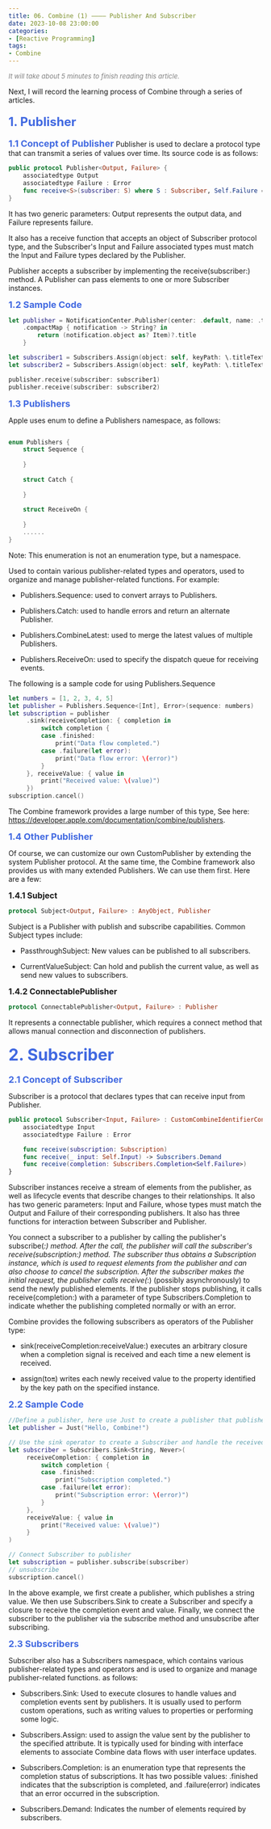 ```yaml
---
title: 06. Combine (1) ———— Publisher And Subscriber
date: 2023-10-08 23:00:00
categories: 
- [Reactive Programming]
tags:
- Combine
---
```


<font color=gray size=2>*It will take about 5 minutes to finish reading this article.*</font>

Next, I will record the learning process of Combine through a series of articles.

#### <font size=5 color=#4169E1>1. Publisher</font> 

<font size=4 color=#4169E1>**1.1 Concept of Publisher**</font>
Publisher is used to declare a protocol type that can transmit a series of values over time. Its source code is as follows:

```Swift
public protocol Publisher<Output, Failure> {
    associatedtype Output
    associatedtype Failure : Error
    func receive<S>(subscriber: S) where S : Subscriber, Self.Failure == S.Failure, Self.Output == S.Input
}
```
It has two generic parameters: Output represents the output data, and Failure represents failure.

It also has a receive function that accepts an object of Subscriber protocol type, and the Subscriber's Input and Failure associated types must match the Input and Failure types declared by the Publisher.

Publisher accepts a subscriber by implementing the receive(subscriber:) method. A Publisher can pass elements to one or more Subscriber instances.

<font size=4 color=#4169E1>**1.2 Sample Code**</font>

```Swift
let publisher = NotificationCenter.Publisher(center: .default, name: .titleData)
    .compactMap { notification -> String? in
        return (notification.object as? Item)?.title
    }

let subscriber1 = Subscribers.Assign(object: self, keyPath: \.titleText1)
let subscriber2 = Subscribers.Assign(object: self, keyPath: \.titleText2)

publisher.receive(subscriber: subscriber1)
publisher.receive(subscriber: subscriber2)
```

<font size=4 color=#4169E1>**1.3 Publishers**</font>

Apple uses enum to define a Publishers namespace, as follows:

```Swift

enum Publishers {
    struct Sequence {
        
    }
    
    struct Catch {
        
    }
    
    struct ReceiveOn {
        
    }
    ......
}

```
Note: This enumeration is not an enumeration type, but a namespace. 

Used to contain various publisher-related types and operators, used to organize and manage publisher-related functions. For example:

* Publishers.Sequence: used to convert arrays to Publishers.

* Publishers.Catch: used to handle errors and return an alternate Publisher.

* Publishers.CombineLatest: used to merge the latest values of multiple Publishers.

* Publishers.ReceiveOn: used to specify the dispatch queue for receiving events.

The following is a sample code for using Publishers.Sequence

```Swift
let numbers = [1, 2, 3, 4, 5]
let publisher = Publishers.Sequence<[Int], Error>(sequence: numbers)
let subscription = publisher
     .sink(receiveCompletion: { completion in
         switch completion {
         case .finished:
             print("Data flow completed.")
         case .failure(let error):
             print("Data flow error: \(error)")
         }
     }, receiveValue: { value in
         print("Received value: \(value)")
     })
subscription.cancel()
```

The Combine framework provides a large number of this type, 
See here: https://developer.apple.com/documentation/combine/publishers.

<font size=4 color=#4169E1>**1.4 Other Publisher**</font>

Of course, we can customize our own CustomPublisher by extending the system Publisher protocol. At the same time, the Combine framework also provides us with many extended Publishers. We can use them first. Here are a few:

<font size=3>**1.4.1 Subject**</font>

```Swift
protocol Subject<Output, Failure> : AnyObject, Publisher
```
Subject is a Publisher with publish and subscribe capabilities. Common Subject types include:

* PassthroughSubject: New values can be published to all subscribers.

* CurrentValueSubject: Can hold and publish the current value, as well as send new values to subscribers.

<font size=3>**1.4.2 ConnectablePublisher**</font>

```Swift
protocol ConnectablePublisher<Output, Failure> : Publisher
```
It represents a connectable publisher, which requires a connect method that allows manual connection and disconnection of publishers.

#### <font size=6 color=#4169E1>2. Subscriber</font> 

<font size=4 color=#4169E1>**2.1 Concept of Subscriber**</font>

Subscriber is a protocol that declares types that can receive input from Publisher.

```Swift
public protocol Subscriber<Input, Failure> : CustomCombineIdentifierConvertible {
    associatedtype Input
    associatedtype Failure : Error

    func receive(subscription: Subscription)
    func receive(_ input: Self.Input) -> Subscribers.Demand
    func receive(completion: Subscribers.Completion<Self.Failure>)
}
```

Subscriber instances receive a stream of elements from the publisher, as well as lifecycle events that describe changes to their relationships. It also has two generic parameters: Input and Failure, whose types must match the Output and Failure of their corresponding publishers. It also has three functions for interaction between Subscriber and Publisher.

You connect a subscriber to a publisher by calling the publisher's subscribe(_:) method. After the call, the publisher will call the subscriber's receive(subscription:) method. The subscriber thus obtains a Subscription instance, which is used to request elements from the publisher and can also choose to cancel the subscription. After the subscriber makes the initial request, the publisher calls receive(_:) (possibly asynchronously) to send the newly published elements. If the publisher stops publishing, it calls receive(completion:) with a parameter of type Subscribers.Completion to indicate whether the publishing completed normally or with an error.

Combine provides the following subscribers as operators of the Publisher type:

* sink(receiveCompletion:receiveValue:) executes an arbitrary closure when a completion signal is received and each time a new element is received.

* assign(to:on:) writes each newly received value to the property identified by the key path on the specified instance.

<font size=4 color=#4169E1>**2.2 Sample Code**</font>

```Swift
//Define a publisher, here use Just to create a publisher that publishes a single value
let publisher = Just("Hello, Combine!")

// Use the sink operator to create a Subscriber and handle the received values and completion events
let subscriber = Subscribers.Sink<String, Never>(
     receiveCompletion: { completion in
         switch completion {
         case .finished:
             print("Subscription completed.")
         case .failure(let error):
             print("Subscription error: \(error)")
         }
     },
     receiveValue: { value in
         print("Received value: \(value)")
     }
)

// Connect Subscriber to publisher
let subscription = publisher.subscribe(subscriber)
// unsubscribe
subscription.cancel()
```

In the above example, we first create a publisher, which publishes a string value. We then use Subscribers.Sink to create a Subscriber and specify a closure to receive the completion event and value. Finally, we connect the subscriber to the publisher via the subscribe method and unsubscribe after subscribing.

<font size=4 color=#4169E1>**2.3 Subscribers**</font>

Subscriber also has a Subscribers namespace, which contains various publisher-related types and operators and is used to organize and manage publisher-related functions. as follows:

* Subscribers.Sink: Used to execute closures to handle values and completion events sent by publishers. It is usually used to perform custom operations, such as writing values to properties or performing some logic.

* Subscribers.Assign: used to assign the value sent by the publisher to the specified attribute. It is typically used for binding with interface elements to associate Combine data flows with user interface updates.

* Subscribers.Completion: is an enumeration type that represents the completion status of subscriptions. It has two possible values: .finished indicates that the subscription is completed, and .failure(error) indicates that an error occurred in the subscription.

* Subscribers.Demand: Indicates the number of elements required by subscribers.



 